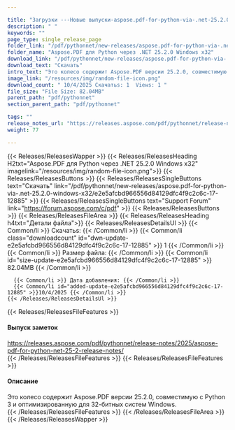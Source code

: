 ```yaml
---

title: "Загрузки ---Новые выпуски-aspose.pdf-for-python-via-.net-25.2.0-windows-x32"
description: " "
keywords: ""
page_type: single_release_page
folder_link: "/pdf/pythonnet/new-releases/aspose.pdf-for-python-via-.net-25.2.0-windows-x32/"
folder_name: "Aspose.PDF для Python через .NET 25.2.0 Windows x32"
download_link: "/pdf/pythonnet/new-releases/aspose.pdf-for-python-via-.net-25.2.0-windows-x32/e2e5afcbd966556d84129dfc4f9c2c6c-17-12885"
download_text: "Скачать"
intro_text: "Это колесо содержит Aspose.PDF версии 25.2.0, совместимую с Python 3 и оптимизированную для 32-битных систем Windows."
image_link: "/resources/img/random-file-icon.png"
download_count: " 10/4/2025 Скачатьs: 1  Views: 1 "
file_size: "File Size: 82.04MB"
parent_path: "pdf/pythonnet"
section_parent_path: "pdf/pythonnet"

tags: ""
release_notes_url: "https://releases.aspose.com/pdf/pythonnet/release-notes/2025/aspose-pdf-for-python-net-25-2-release-notes/"
weight: 77

---
```


{{< Releases/ReleasesWapper >}}
  {{< Releases/ReleasesHeading H2txt="Aspose.PDF для Python через .NET 25.2.0 Windows x32" imagelink="/resources/img/random-file-icon.png">}}
  {{< Releases/ReleasesButtons >}}
    {{< Releases/ReleasesSingleButtons text="Скачать" link="/pdf/pythonnet/new-releases/aspose.pdf-for-python-via-.net-25.2.0-windows-x32/e2e5afcbd966556d84129dfc4f9c2c6c-17-12885" >}}
    {{< Releases/ReleasesSingleButtons text="Support Forum" link="https://forum.aspose.com/c/pdf" >}}
  {{< Releases/ReleasesButtons >}}
  {{< Releases/ReleasesFileArea >}}
    {{< Releases/ReleasesHeading h4txt="Детали файла">}}
    {{< Releases/ReleasesDetailsUl >}}
      {{< Common/li >}} Скачатьs: {{< /Common/li >}}
      {{< Common/li class="downloadcount" id="dwn-update-e2e5afcbd966556d84129dfc4f9c2c6c-17-12885" >}} 1 {{< /Common/li >}}
      {{< Common/li >}} Размер файла: {{< /Common/li >}}
      {{< Common/li id="size-update-e2e5afcbd966556d84129dfc4f9c2c6c-17-12885" >}} 82.04MB {{< /Common/li >}}

      {{< Common/li >}} Дата добавления: {{< /Common/li >}}
      {{< Common/li id="added-update-e2e5afcbd966556d84129dfc4f9c2c6c-17-12885" >}}10/4/2025 {{< /Common/li >}}
    {{< /Releases/ReleasesDetailsUl >}}

  {{< Releases/ReleasesFileFeatures >}}
      <h4>Выпуск заметок</h4><div><a href='https://releases.aspose.com/pdf/pythonnet/release-notes/2025/aspose-pdf-for-python-net-25-2-release-notes/'>https://releases.aspose.com/pdf/pythonnet/release-notes/2025/aspose-pdf-for-python-net-25-2-release-notes/</a></div>
  {{< /Releases/ReleasesFileFeatures >}}
  {{< Releases/ReleasesFileFeatures >}}
      <h4>Описание</h4><div class="HTMLDescription">Это колесо содержит Aspose.PDF версии 25.2.0, совместимую с Python 3 и оптимизированную для 32-битных систем Windows.</div>
  {{< /Releases/ReleasesFileFeatures >}}
 {{< /Releases/ReleasesFileArea >}}
{{< /Releases/ReleasesWapper >}}


